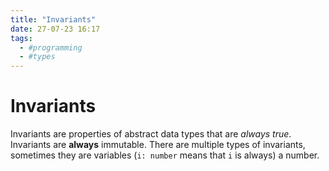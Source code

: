 ```yaml
---
title: "Invariants"
date: 27-07-23 16:17
tags: 
  - #programming
  - #types
---
```


# Invariants

Invariants are properties of abstract data types that are *always true*.
Invariants are **always** immutable. There are multiple types of invariants,
sometimes they are variables (`i: number` means that `i` is always) a number.

